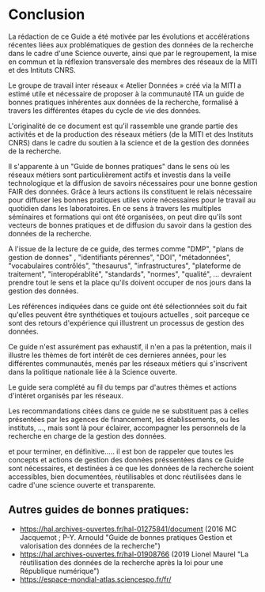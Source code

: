 # Conclusion

La rédaction de ce Guide a été motivée par les évolutions et accélérations récentes liées aux problématiques  de gestion des données de la recherche dans le cadre d'une Science ouverte, ainsi que par le regroupement, la mise en commun et la réflexion transversale des membres des réseaux de la MITI et des Intituts CNRS.

Le groupe de travail inter réseaux « Atelier Données » créé via la MITI a estimé utile et nécessaire de proposer à la communauté ITA un guide de bonnes pratiques inhérentes aux données de la recherche, formalisé à travers les différentes étapes du cycle de vie des données.

L'originalité de ce document est qu'il rassemble une grande partie des activités et de la production des réseaux métiers (de la MITI et des Instituts CNRS) dans le cadre du soutien à la science et de la gestion des données de la recherche.

Il s'apparente à un  "Guide de bonnes pratiques" dans le sens où les réseaux métiers sont particulièrement actifs et investis dans la veille technologique et la diffusion de savoirs nécessaires pour une bonne gestion FAIR des données. Grâce à leurs actions ils constituent le relais nécessaire pour diffuser les bonnes pratiques utiles voire nécessaires pour le travail au quotidien dans les laboratoires. En ce sens à travers les multiples séminaires et formations qui ont été organisées, on peut dire qu'ils sont vecteurs de bonnes pratiques et de diffusion du savoir dans la gestion des données de la recherche.
 
A l'issue de la lecture de ce guide, des termes comme "DMP", "plans de gestion de donnes" , "identifiants pérennes", "DOI", "métadonnées", "vocabulaires contrôlés", "thesaurus", "infrastructures", "plateforme de traitement", "interopérablité", "standards", "normes", "qualité", ... devraient prendre tout le sens et la place qu'ils doivent occuper de nos jours dans la gestion des données.

Les références indiquées dans ce guide ont été sélectionnées soit du fait qu'elles peuvent être synthétiques et toujours actuelles , soit parceque ce sont des retours d'expérience qui illustrent un processus de gestion des données.

Ce guide n'est assurément pas exhaustif, il n'en a pas la prétention, mais il illustre les thèmes de fort intérêt de ces dernieres années,  pour les différentes communautés, menés par les réseaux métiers qui s'inscrivent dans la politique nationale liée à la Science ouverte. 

Le guide sera complété au fil du temps par d'autres thèmes et actions d'intéret organisés par les réseaux.

Les recommandations citées dans ce guide ne se substituent pas à celles présentées par les agences de financement, les établissements, ou les instituts, ..., mais sont là pour éclairer, accompagner les personnels de la recherche en charge de la gestion des données.

et pour terminer, en définitive..... il est bon de rappeler que toutes les concepts et actions de gestion des données préssentées dans ce Guide sont nécessaires, et destinées à ce que les données de la recherche soient accessibles, bien documentées, réutilisables et donc réutilisées dans le cadre d'une science ouverte et transparente.  




##  Autres guides de bonnes pratiques:
            
* <https://hal.archives-ouvertes.fr/hal-01275841/document> (2016 MC Jacquemot ; P-Y. Arnould "Guide de bonnes pratiques Gestion et valorisation des données de la recherche")        
* <https://hal.archives-ouvertes.fr/hal-01908766> (2019 Lionel Maurel "La réutilisation des données de la recherche après la loi pour une République numérique")       
* <https://espace-mondial-atlas.sciencespo.fr/fr/>


